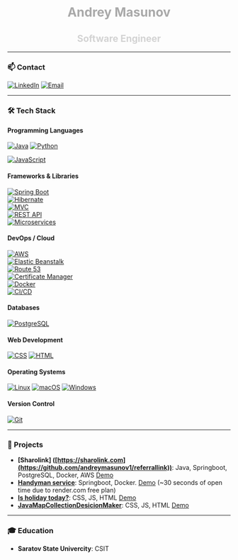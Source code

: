 <div align="center">
  <h1><span style="color: darkgrey;">Andrey Masunov</span></h1>
  <h2><span style="color: lightgrey;">Software Engineer</span></h2>
</div>

---

### 📫 Contact
[![LinkedIn](https://img.shields.io/badge/LinkedIn-0077B5?style=flat&logo=linkedin&logoColor=white)](https://www.linkedin.com/in/andrey-masunov)
[![Email](https://img.shields.io/badge/Email-D14836?style=flat&logo=gmail&logoColor=white)](mailto:andrey.masunov@gmail.com)

---

### 🛠 Tech Stack
####  Programming Languages
[![Java](https://img.shields.io/badge/Java-007396?style=flat&logo=java&logoColor=white)](https://www.java.com/)
[![Python](https://img.shields.io/badge/Python-3776AB?style=flat&logo=python&logoColor=white)](https://www.python.org/)

[![JavaScript](https://img.shields.io/badge/JavaScript-F7DF1E?style=flat&logo=javascript&logoColor=black)](https://developer.mozilla.org/en-US/docs/Web/JavaScript)


#### Frameworks & Libraries
[![Spring Boot](https://img.shields.io/badge/Spring%20Boot-6DB33F?style=flat&logo=spring&logoColor=white)](https://spring.io/projects/spring-boot)  
[![Hibernate](https://img.shields.io/badge/Hibernate-59666C?style=flat&logo=hibernate&logoColor=white)](https://hibernate.org/)  
[![MVC](https://img.shields.io/badge/MVC-007396?style=flat&logo=java&logoColor=white)](https://en.wikipedia.org/wiki/Model%E2%80%93view%E2%80%93controller)  
[![REST API](https://img.shields.io/badge/REST%20API-02569B?style=flat&logo=api&logoColor=white)](https://en.wikipedia.org/wiki/Representational_state_transfer)  
[![Microservices](https://img.shields.io/badge/Microservices-FF6C37?style=flat&logo=cloudsmith&logoColor=white)](https://microservices.io/)

#### DevOps / Cloud
[![AWS](https://img.shields.io/badge/AWS-FF9900?style=flat&logo=amazon-aws&logoColor=white)](https://aws.amazon.com/)  
[![Elastic Beanstalk](https://img.shields.io/badge/Elastic%20Beanstalk-FF9900?style=flat&logo=amazon-aws&logoColor=white)](https://aws.amazon.com/elasticbeanstalk/)  
[![Route 53](https://img.shields.io/badge/Route%2053-232F3E?style=flat&logo=amazon-aws&logoColor=white)](https://aws.amazon.com/route53/)  
[![Certificate Manager](https://img.shields.io/badge/Certificate%20Manager-232F3E?style=flat&logo=amazon-aws&logoColor=white)](https://aws.amazon.com/certificate-manager/)  
[![Docker](https://img.shields.io/badge/Docker-2496ED?style=flat&logo=docker&logoColor=white)](https://docker.com/)  
[![CI/CD](https://img.shields.io/badge/CI%2FCD-007ACC?style=flat&logo=githubactions&logoColor=white)](https://en.wikipedia.org/wiki/CI/CD)

#### Databases
[![PostgreSQL](https://img.shields.io/badge/PostgreSQL-336791?style=flat&logo=postgresql&logoColor=white)](https://www.postgresql.org/)

#### Web Development
[![CSS](https://img.shields.io/badge/CSS-1572B6?style=flat&logo=css3&logoColor=white)](https://de.wikipedia.org/wiki/Cascading_Style_Sheets)
[![HTML](https://img.shields.io/badge/HTML-E34F26?style=flat&logo=html5&logoColor=white)](https://en.wikipedia.org/wiki/HTML)

#### Operating Systems
[![Linux](https://img.shields.io/badge/Linux-FCC624?style=flat&logo=linux&logoColor=white)](https://www.linux.org/)
[![macOS](https://img.shields.io/badge/macOS-000000?style=flat&logo=apple&logoColor=white)](https://www.apple.com/)
[![Windows](https://img.shields.io/badge/Windows-0078D6?style=flat&logo=windows&logoColor=white)](https://www.microsoft.com/en-us/windows)

#### Version Control
[![Git](https://img.shields.io/badge/Git-F05032?style=flat&logo=git&logoColor=white)](https://www.git-scm.com/)

</div>

---

### 🔨 Projects
- **[Sharolink] ([https://sharolink.com](https://github.com/andreymasunov1/referrallink))**: Java, Springboot, PostgreSQL, Docker, AWS [Demo](https://sharolink.com) 
- **[Handyman service](https://github.com/andreymasunov1/handymanservice)**: Springboot, Docker. [Demo](https://handymanservice.onrender.com/) (~30 seconds of open time due to render.com free plan)
- **[Is holiday today?](https://github.com/andreymasunov1/isholidaytoday)**: CSS, JS, HTML [Demo](https://andreymasunov1.github.io/isholidaytoday/)
- **[JavaMapCollectionDesicionMaker](https://github.com/andreymasunov1/JavaMapCollectionDesicionMaker)**: CSS, JS, HTML [Demo](https://andreymasunov1.github.io/JavaMapCollectionDesicionMaker/)

---
### 🎓 Education
- **Saratov State Univercity**: CSIT

